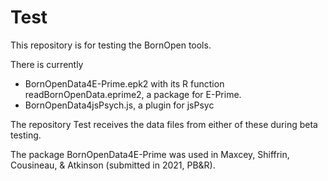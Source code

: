 # Test
This repository is for testing the BornOpen tools.

There is currently 
- BornOpenData4E-Prime.epk2 with its R function readBornOpenData.eprime2, a package for E-Prime.
- BornOpenData4jsPsych.js, a plugin for jsPsyc

The repository Test receives the data files from either of these during beta testing.

The package BornOpenData4E-Prime was used in Maxcey, Shiffrin, Cousineau, & Atkinson (submitted in 2021, PB&R).



